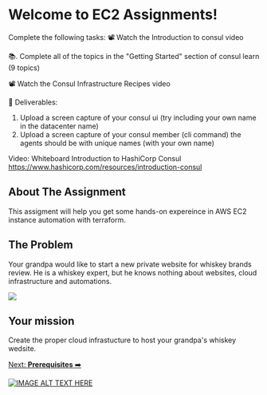 # Welcome to EC2 Assignments!


Complete the following tasks:
📽️ Watch the Introduction to consul video

📚. Complete all of the topics in the "Getting Started" section of consul learn (9 topics)

📽️ Watch the Consul Infrastructure Recipes video


🦉 Deliverables:
1. Upload a screen capture of your consul ui (try including your own name in the datacenter name)
2. Upload a screen capture of your consul member (cli command) the agents should be with unique names (with your own name)

Video: Whiteboard Introduction to HashiCorp Consul
https://www.hashicorp.com/resources/introduction-consul




## About The Assignment

This assigment will help you get some hands-on expereince in AWS EC2 instance automation with terraform.

## The Problem
Your grandpa would like to start a new private website for whiskey brands review. He is a whiskey expert, but he knows nothing about websites, cloud infrastructure and automations.

![](https://media.giphy.com/media/SzFryqeA4vpKaOaiR0/giphy.gif?cid=ecf05e47q8fditd90yeq2rnaqp8al2370zhc34ex99p47a80&rid=giphy.gif&ct=g)
## Your mission
Create the proper cloud infrastucture to host your grandpa's whiskey wedsite. 

[Next: **Prerequisites** ➡️](prerequisites.md)





[![IMAGE ALT TEXT HERE](https://img.youtube.com/vi/mxeMdl0KvBI/0.jpg)](https://www.youtube.com/watch?v=mxeMdl0KvBI)
